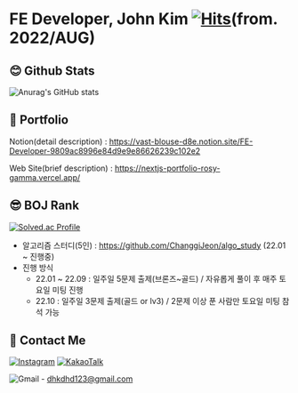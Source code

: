 # FE Developer, John Kim  [![Hits](https://hits.seeyoufarm.com/api/count/incr/badge.svg?url=https%3A%2F%2Fgithub.com%2FJhon-Kim93&count_bg=%2379C83D&title_bg=%23555555&icon=&icon_color=%23E7E7E7&title=hits&edge_flat=false)](https://hits.seeyoufarm.com)(from. 2022/AUG)

## 😊 Github Stats

![Anurag's GitHub stats](https://github-readme-stats.vercel.app/api?username=John-Kim93&show_icons=true&theme=radical) 



## 📝 Portfolio

Notion(detail description) : https://vast-blouse-d8e.notion.site/FE-Developer-9809ac8996e84d9e9e86626239c102e2

Web Site(brief description) : https://nextjs-portfolio-rosy-gamma.vercel.app/

## 😎 BOJ Rank

[![Solved.ac Profile](http://mazassumnida.wtf/api/v2/generate_badge?boj=dhkdhd123)](https://solved.ac/이름/)

- 알고리즘 스터디(5인) : https://github.com/ChanggiJeon/algo_study (22.01 ~ 진행중)
- 진행 방식
  - 22.01 ~ 22.09 : 일주일 5문제 출제(브론즈~골드) / 자유롭게 풀이 후 매주 토요일 미팅 진행
  - 22.10 : 일주일 3문제 출제(골드 or lv3) / 2문제 이상 푼 사람만 토요일 미팅 참석 가능

## 📧 Contact Me

[![Instagram](https://img.shields.io/badge/Instagram-%23E4405F.svg?style=for-the-badge&logo=Instagram&logoColor=white&link=https://www.instagram.com/john_kim_9312/)](https://www.instagram.com/john_kim_9312/) [![KakaoTalk](https://img.shields.io/badge/kakaotalk-ffcd00.svg?style=for-the-badge&logo=kakaotalk&logoColor=000000&link=https://open.kakao.com/o/sTrnONte)](https://open.kakao.com/o/sTrnONte) 

![Gmail](https://img.shields.io/badge/Gmail-D14836?style=for-the-badge&logo=gmail&logoColor=white) - dhkdhd123@gmail.com



